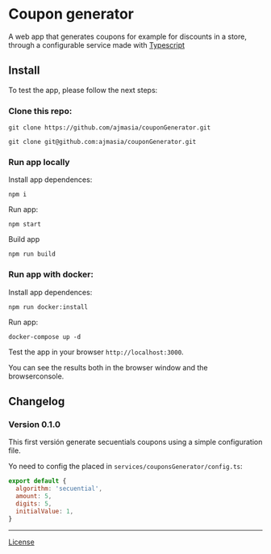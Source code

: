 # Coupon generator
A web app that generates coupons for example for discounts in a store, through a configurable service made with [Typescript](https://www.typescriptlang.org)

## Install
To test the app, please follow the next steps:

### Clone this repo:
  
```git clone https://github.com/ajmasia/couponGenerator.git```

```git clone git@github.com:ajmasia/couponGenerator.git```

### Run app locally

Install app dependences:

```npm i```

Run app:

```npm start```

Build app

```npm run build```

### Run app with docker:

Install app dependences:

```npm run docker:install```

Run app:

```docker-compose up -d```

Test the app in your browser `http://localhost:3000`.

You can see the results both in the browser window and the browserconsole.



## Changelog

### Version 0.1.0

This first versión generate secuentials coupons using a simple configuration file.

Yo need to config the placed in `services/couponsGenerator/config.ts`:

```js
export default {
  algorithm: 'secuential',
  amount: 5,
  digits: 5,
  initialValue: 1,
}
```

----
[License](./LICENSE)